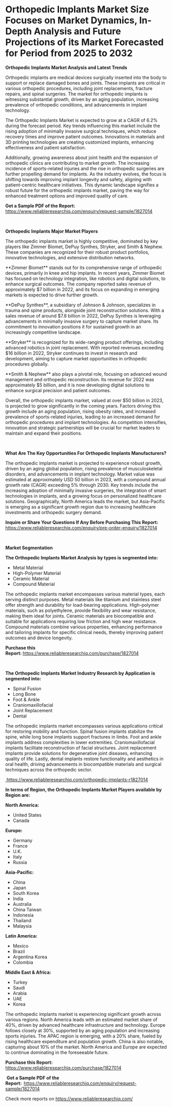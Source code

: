 <p><h1>Orthopedic Implants Market Size Focuses on Market Dynamics, In-Depth Analysis and Future Projections of its Market Forecasted for Period from 2025 to 2032</h1></p><p><strong>Orthopedic Implants Market Analysis and Latest Trends</strong></p>
<p><p>Orthopedic implants are medical devices surgically inserted into the body to support or replace damaged bones and joints. These implants are critical in various orthopedic procedures, including joint replacements, fracture repairs, and spinal surgeries. The market for orthopedic implants is witnessing substantial growth, driven by an aging population, increasing prevalence of orthopedic conditions, and advancements in implant technology.</p><p>The Orthopedic Implants Market is expected to grow at a CAGR of 6.2% during the forecast period. Key trends influencing this market include the rising adoption of minimally invasive surgical techniques, which reduce recovery times and improve patient outcomes. Innovations in materials and 3D printing technologies are creating customized implants, enhancing effectiveness and patient satisfaction.</p><p>Additionally, growing awareness about joint health and the expansion of orthopedic clinics are contributing to market growth. The increasing incidence of sports-related injuries and the rise in orthopedic surgeries are further propelling demand for implants. As the industry evolves, the focus is shifting towards improving implant longevity and safety, aligning with patient-centric healthcare initiatives. This dynamic landscape signifies a robust future for the orthopedic implants market, paving the way for enhanced treatment options and improved quality of care.</p></p>
<p><strong>Get a Sample PDF of the Report:&nbsp;</strong> <a href="https://www.reliableresearchiq.com/enquiry/request-sample/1827014?utm_campaign=3057&utm_medium=2&utm_source=Github&utm_content=ia&utm_term=03032025&utm_id=orthopedic-implants">https://www.reliableresearchiq.com/enquiry/request-sample/1827014</a></p>
<p>&nbsp;</p>
<p><strong>Orthopedic Implants Major Market Players</strong></p>
<p><p>The orthopedic implants market is highly competitive, dominated by key players like Zimmer Biomet, DePuy Synthes, Stryker, and Smith & Nephew. These companies are recognized for their robust product portfolios, innovative technologies, and extensive distribution networks.</p><p>**Zimmer Biomet** stands out for its comprehensive range of orthopedic devices, primarily in knee and hip implants. In recent years, Zimmer Biomet has focused on technology integration, like robotics and digital solutions, to enhance surgical outcomes. The company reported sales revenue of approximately $7 billion in 2022, and its focus on expanding in emerging markets is expected to drive further growth.</p><p>**DePuy Synthes**, a subsidiary of Johnson & Johnson, specializes in trauma and spine products, alongside joint reconstruction solutions. With a sales revenue of around $7.8 billion in 2022, DePuy Synthes is leveraging advancements in minimally invasive surgery to capture market share. Its commitment to innovation positions it for sustained growth in an increasingly competitive landscape.</p><p>**Stryker** is recognized for its wide-ranging product offerings, including advanced robotics in joint replacement. With reported revenues exceeding $16 billion in 2022, Stryker continues to invest in research and development, aiming to capture market opportunities in orthopedic procedures globally.</p><p>**Smith & Nephew** also plays a pivotal role, focusing on advanced wound management and orthopedic reconstruction. Its revenue for 2022 was approximately $5 billion, and it is now developing digital solutions to enhance surgical precision and patient outcomes.</p><p>Overall, the orthopedic implants market, valued at over $50 billion in 2023, is projected to grow significantly in the coming years. Factors driving this growth include an aging population, rising obesity rates, and increased prevalence of sports-related injuries, leading to an increased demand for orthopedic procedures and implant technologies. As competition intensifies, innovation and strategic partnerships will be crucial for market leaders to maintain and expand their positions.</p></p>
<p>&nbsp;</p>
<p><strong>What Are The Key Opportunities For Orthopedic Implants Manufacturers?</strong></p>
<p><p>The orthopedic implants market is projected to experience robust growth, driven by an aging global population, rising prevalence of musculoskeletal disorders, and advancements in implant technology. Market value was estimated at approximately USD 50 billion in 2023, with a compound annual growth rate (CAGR) exceeding 5% through 2030. Key trends include the increasing adoption of minimally invasive surgeries, the integration of smart technologies in implants, and a growing focus on personalized healthcare solutions. Geographically, North America leads the market, but Asia-Pacific is emerging as a significant growth region due to increasing healthcare investments and orthopedic surgery demand.</p></p>
<p><strong>Inquire or Share Your Questions If Any Before Purchasing This Report:</strong> <a href="https://www.reliableresearchiq.com/enquiry/pre-order-enquiry/1827014?utm_campaign=3057&utm_medium=2&utm_source=Github&utm_content=ia&utm_term=03032025&utm_id=orthopedic-implants">https://www.reliableresearchiq.com/enquiry/pre-order-enquiry/1827014</a></p>
<p>&nbsp;</p>
<p><strong>Market Segmentation</strong></p>
<p><strong>The Orthopedic Implants Market Analysis by types is segmented into:</strong></p>
<p><ul><li>Metal Material</li><li>High-Polymer Material</li><li>Ceramic Material</li><li>Compound Material</li></ul></p>
<p><p>The orthopedic implants market encompasses various material types, each serving distinct purposes. Metal materials like titanium and stainless steel offer strength and durability for load-bearing applications. High-polymer materials, such as polyethylene, provide flexibility and wear resistance, making them ideal for joints. Ceramic materials are biocompatible and suitable for applications requiring low friction and high wear resistance. Compound materials combine various properties, enhancing performance and tailoring implants for specific clinical needs, thereby improving patient outcomes and device longevity.</p></p>
<p><strong>Purchase this Report:&nbsp;</strong><a href="https://www.reliableresearchiq.com/purchase/1827014?utm_campaign=3057&utm_medium=2&utm_source=Github&utm_content=ia&utm_term=03032025&utm_id=orthopedic-implants">https://www.reliableresearchiq.com/purchase/1827014</a></p>
<p>&nbsp;</p>
<p><strong>The Orthopedic Implants Market Industry Research by Application is segmented into:</strong></p>
<p><ul><li>Spinal Fusion</li><li>Long Bone</li><li>Foot & Ankle</li><li>Craniomaxillofacial</li><li>Joint Replacement</li><li>Dental</li></ul></p>
<p><p>The orthopedic implants market encompasses various applications critical for restoring mobility and function. Spinal fusion implants stabilize the spine, while long bone implants support fractures in limbs. Foot and ankle implants address complexities in lower extremities. Craniomaxillofacial implants facilitate reconstruction of facial structures. Joint replacement implants provide solutions for degenerative joint diseases, enhancing quality of life. Lastly, dental implants restore functionality and aesthetics in oral health, driving advancements in biocompatible materials and surgical techniques across the orthopedic sector.</p></p>
<p><a href="https://www.reliableresearchiq.com/orthopedic-implants-r1827014?utm_campaign=3057&utm_medium=2&utm_source=Github&utm_content=ia&utm_term=03032025&utm_id=orthopedic-implants">&nbsp;https://www.reliableresearchiq.com/orthopedic-implants-r1827014</a></p>
<p><strong>In terms of Region, the Orthopedic Implants Market Players available by Region are:</strong></p>
<p>
    <p> <strong> North America: </strong>
        <ul>
            <li>United States</li>
            <li>Canada</li>
        </ul>
        </p> 
    <p> <strong> Europe: </strong>
        <ul>
            <li>Germany</li>
            <li>France</li>
            <li>U.K.</li>
            <li>Italy</li>
            <li>Russia</li>
        </ul>
        </p> 
    <p> <strong> Asia-Pacific: </strong>
        <ul>
            <li>China</li>
            <li>Japan</li>
            <li>South Korea</li>
            <li>India</li>
            <li>Australia</li>
            <li>China Taiwan</li>
            <li>Indonesia</li>
            <li>Thailand</li>
            <li>Malaysia</li>
        </ul>
        </p> 
    <p> <strong> Latin America: </strong>
        <ul>
            <li>Mexico</li>
            <li>Brazil</li>
            <li>Argentina Korea</li>
            <li>Colombia</li>
        </ul>
        </p> 
    <p> <strong> Middle East & Africa: </strong>
        <ul>
            <li>Turkey</li>
            <li>Saudi</li>
            <li>Arabia</li>
            <li>UAE</li>
            <li>Korea</li>
        </ul>
    </p>
    </p>
<p><p>The orthopedic implants market is experiencing significant growth across various regions. North America leads with an estimated market share of 40%, driven by advanced healthcare infrastructure and technology. Europe follows closely at 30%, supported by an aging population and increasing sports injuries. The APAC region is emerging, with a 20% share, fueled by rising healthcare expenditure and population growth. China is also notable, capturing about 10% of the market. North America and Europe are expected to continue dominating in the foreseeable future.</p></p>
<p><strong>Purchase this Report: </strong><a href="https://www.reliableresearchiq.com/purchase/1827014?utm_campaign=3057&utm_medium=2&utm_source=Github&utm_content=ia&utm_term=03032025&utm_id=orthopedic-implants">https://www.reliableresearchiq.com/purchase/1827014</a></p>
<p>&nbsp;<strong>Get a Sample PDF of the Report:&nbsp;&nbsp;</strong><a href="https://www.reliableresearchiq.com/enquiry/request-sample/1827014?utm_campaign=3057&utm_medium=2&utm_source=Github&utm_content=ia&utm_term=03032025&utm_id=orthopedic-implants">https://www.reliableresearchiq.com/enquiry/request-sample/1827014</a></p>
<p><strong></strong></p>
<p>Check more reports on <a href="https://www.reliableresearchiq.com/?utm_campaign=3057&utm_medium=2&utm_source=Github&utm_content=ia&utm_term=03032025&utm_id=orthopedic-implants">https://www.reliableresearchiq.com/</a></p>